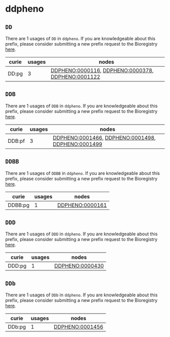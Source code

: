 # ddpheno

## `DD`

There are 1 usages of `DD` in `ddpheno`.
If you are knowledgeable about this prefix, please consider submitting a new prefix
request to the Bioregistry [here](https://github.com/biopragmatics/bioregistry/issues/new?assignees=cthoyt&labels=New%2CPrefix&template=new-prefix.yml&title=%5BResource%5D%3A%20DD).

| curie   |   usages | nodes                                                                                                                                                                                                   |
|---------|----------|---------------------------------------------------------------------------------------------------------------------------------------------------------------------------------------------------------|
| DD:pg   |        3 | [DDPHENO:0000116](http://purl.obolibrary.org/obo/DDPHENO_0000116), [DDPHENO:0000378](http://purl.obolibrary.org/obo/DDPHENO_0000378), [DDPHENO:0001122](http://purl.obolibrary.org/obo/DDPHENO_0001122) |

## `DDB`

There are 1 usages of `DDB` in `ddpheno`.
If you are knowledgeable about this prefix, please consider submitting a new prefix
request to the Bioregistry [here](https://github.com/biopragmatics/bioregistry/issues/new?assignees=cthoyt&labels=New%2CPrefix&template=new-prefix.yml&title=%5BResource%5D%3A%20DDB).

| curie   |   usages | nodes                                                                                                                                                                                                   |
|---------|----------|---------------------------------------------------------------------------------------------------------------------------------------------------------------------------------------------------------|
| DDB:pf  |        3 | [DDPHENO:0001466](http://purl.obolibrary.org/obo/DDPHENO_0001466), [DDPHENO:0001498](http://purl.obolibrary.org/obo/DDPHENO_0001498), [DDPHENO:0001499](http://purl.obolibrary.org/obo/DDPHENO_0001499) |

## `DDBB`

There are 1 usages of `DDBB` in `ddpheno`.
If you are knowledgeable about this prefix, please consider submitting a new prefix
request to the Bioregistry [here](https://github.com/biopragmatics/bioregistry/issues/new?assignees=cthoyt&labels=New%2CPrefix&template=new-prefix.yml&title=%5BResource%5D%3A%20DDBB).

| curie   |   usages | nodes                                                             |
|---------|----------|-------------------------------------------------------------------|
| DDBB:pg |        1 | [DDPHENO:0000161](http://purl.obolibrary.org/obo/DDPHENO_0000161) |

## `DDD`

There are 1 usages of `DDD` in `ddpheno`.
If you are knowledgeable about this prefix, please consider submitting a new prefix
request to the Bioregistry [here](https://github.com/biopragmatics/bioregistry/issues/new?assignees=cthoyt&labels=New%2CPrefix&template=new-prefix.yml&title=%5BResource%5D%3A%20DDD).

| curie   |   usages | nodes                                                             |
|---------|----------|-------------------------------------------------------------------|
| DDD:pg  |        1 | [DDPHENO:0000430](http://purl.obolibrary.org/obo/DDPHENO_0000430) |

## `DDb`

There are 1 usages of `DDb` in `ddpheno`.
If you are knowledgeable about this prefix, please consider submitting a new prefix
request to the Bioregistry [here](https://github.com/biopragmatics/bioregistry/issues/new?assignees=cthoyt&labels=New%2CPrefix&template=new-prefix.yml&title=%5BResource%5D%3A%20DDb).

| curie   |   usages | nodes                                                             |
|---------|----------|-------------------------------------------------------------------|
| DDb:pg  |        1 | [DDPHENO:0001456](http://purl.obolibrary.org/obo/DDPHENO_0001456) |

